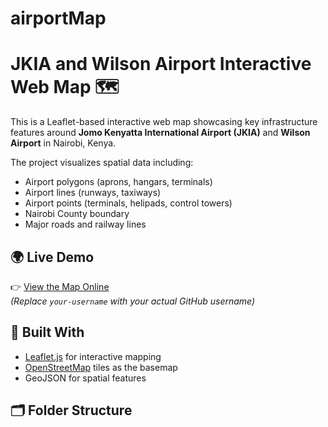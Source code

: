 # airportMap
# JKIA and Wilson Airport Interactive Web Map 🗺️

This is a Leaflet-based interactive web map showcasing key infrastructure features around **Jomo Kenyatta International Airport (JKIA)** and **Wilson Airport** in Nairobi, Kenya.

The project visualizes spatial data including:
- Airport polygons (aprons, hangars, terminals)
- Airport lines (runways, taxiways)
- Airport points (terminals, helipads, control towers)
- Nairobi County boundary
- Major roads and railway lines

## 🌍 Live Demo

👉 [View the Map Online](https://your-username.github.io/airport-map/)  
*(Replace `your-username` with your actual GitHub username)*

## 🧰 Built With

- [Leaflet.js](https://leafletjs.com/) for interactive mapping
- [OpenStreetMap](https://www.openstreetmap.org/) tiles as the basemap
- GeoJSON for spatial features

## 🗂️ Folder Structure

